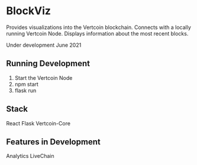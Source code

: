 # BlockViz
Provides visualizations into the Vertcoin blockchain. Connects with a locally running Vertcoin Node. Displays information about the most recent blocks.

Under development June 2021

## Running Development
1. Start the Vertcoin Node
2. npm start
3. flask run

## Stack
React
Flask
Vertcoin-Core

## Features in Development
Analytics
LiveChain